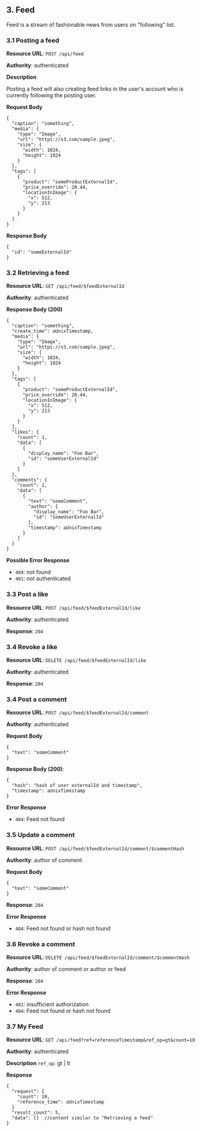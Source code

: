 ## 3. Feed

Feed is a stream of fashionable news from users on "following" list.

### 3.1 Posting a feed

**Resource URL**: `POST /api/feed`

**Authority**: authenticated

**Description**

Posting a feed will also creating feed links in the user's account who is currently following the posting user.

**Request Body**

    {
      "caption": "something",
      "media": {
        "type": "Image",
        "url": "https://s3.com/sample.jpeg",
        "size": {
          "width": 1024,
          "height": 1024
        }
      },
      "tags": [
        {
          "product": "someProductExternalId",
          "price_override": 20.44,
          "locationInImage": {
            "x": 512,
            "y": 213
          }
        }
      ]
    }

**Response Body**

    {
      "id": "someExternalId"
    }

### 3.2 Retrieving a feed

**Resource URL**: `GET /api/feed/$feedExternalId`

**Authority**: authenticated

**Response Body (200)**

    {
      "caption": "something",
      "create_time": aUnixTimestamp,
      "media": {
        "type": "Image",
        "url": "https://s3.com/sample.jpeg",
        "size": {
          "width": 1024,
          "height": 1024
        }
      },
      "tags": [
        {
          "product": "someProductExternalId",
          "price_override": 20.44,
          "locationInImage": {
            "x": 512,
            "y": 213
          }
        }
      ],
      "likes": {
        "count": 1,
        "data": [
          {
            "display_name": "Foo Bar",
            "id": "someUserExternalId"
          }
        ]
      },
      "comments": {
        "count": 1,
        "data": [
          {
            "text": "someComment",
            "author": {
              "display_name": "Foo Bar",
              "id": "someUserExternalId"
            },
            "timestamp": aUnixTimestamp
          }
        ]
      }
    }

**Possible Error Response**

- `404`: not found
- `401`: not authenticated

### 3.3 Post a like

**Resource URL**: `POST /api/feed/$feedExternalId/like`

**Authority**: authenticated

**Response**: `204`

### 3.4 Revoke a like

**Resource URL**: `DELETE /api/feed/$feedExternalId/like`

**Authority**: authenticated

**Response**: `204`

### 3.4 Post a comment

**Resource URL**: `POST /api/feed/$feedExternalId/comment`

**Authority**: authenticated

**Request Body**

    {
      "text": "someComment"
    }

**Response Body (200)**:

    {
      "hash": "hash of user externalId and timestamp",
      "timestamp": aUnixTimestamp
    }

**Error Response**

- `404`: Feed not found

### 3.5 Update a comment

**Resource URL**: `POST /api/feed/$feedExternalId/comment/$commentHash`

**Authority**: author of comment

**Request Body**

    {
      "text": "someComment"
    }

**Response**: `204`

**Error Response**

- `404`: Feed not found or hash not found

### 3.6 Revoke a comment

**Resource URL**: `DELETE /api/feed/$feedExternalId/comment/$commentHash`

**Authority**: author of comment or author or feed

**Response**: `204`

**Error Response**

- `401`: insufficient authorization
- `404`: Feed not found or hash not found

### 3.7 My Feed

**Resource URL**: `GET /api/feed?ref=referenceTimestamp&ref_op=gt&count=10`

**Authority**: authenticated

**Description**
`ref_op`: gt | lt

**Response**

    {
      "request": {
        "count": 10,
        "reference_time": aUnixTimestamp  
      }
      "result_count": 5,
      "data": []  //content similar to "Retrieving a feed"
    }
